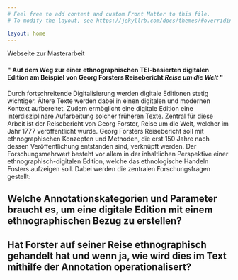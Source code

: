 ```yaml
---
# Feel free to add content and custom Front Matter to this file.
# To modify the layout, see https://jekyllrb.com/docs/themes/#overriding-theme-defaults

layout: home
---
```

Webseite zur Masterarbeit
#### " Auf dem Weg zur einer ethnographischen TEI-basierten digitalen Edition am Beispiel von Georg Forsters Reisebericht *Reise um die Welt* " 

Durch fortschreitende Digitalisierung werden digitale Editionen stetig wichtiger. Ältere Texte werden dabei in einen digitalen und modernen Kontext aufbereitet. Zudem ermöglicht eine digitale Edition eine interdisziplinäre Aufarbeitung solcher früheren Texte. Zentral für diese Arbeit ist der Reisebericht von Georg Forster, Reise um die Welt, welcher im Jahr 1777 veröffentlicht wurde. Georg Forsters Reisebericht soll mit ethnographischen Konzepten und Methoden, die erst 150 Jahre nach dessen Veröffentlichung entstanden sind, verknüpft werden. Der Forschungsmehrwert besteht vor allem in der inhaltlichen Perspektive einer ethnographisch-digitalen Edition, welche das ethnologische Handeln Fosters aufzeigen soll. Dabei werden die zentralen Forschungsfragen gestellt: 
## Welche Annotationskategorien und Parameter braucht es, um eine digitale Edition mit einem ethnographischen Bezug zu erstellen? 
## Hat Forster auf seiner Reise ethnographisch gehandelt hat und wenn ja, wie wird dies im Text mithilfe der Annotation operationalisert?
